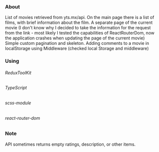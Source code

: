 ### About

List of movies retrieved from yts.mx/api.
On the main page there is a list of films, with brief information about the film.
A separate page of the current movie (I don't know why I decided to take the information for the request from the link - most likely I tested the capabilities of ReactRouterDom, now the application crashes when updating the page of the current movie)
Simple custom pagination and skeleton.
Adding comments to a movie in localStorage using Middleware (checked local Storage and middleware)

### Using

###### ReduxToolKit
###### TypeScript
###### scss-module
###### react-router-dom

### Note

API sometimes returns empty ratings, description, or other items.
